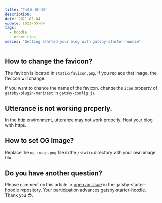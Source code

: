 ```yaml
---
title: "한글도 되나요"
description:
date: 2021-05-04
update: 2021-05-04
tags:
  - hoodie
  - other-tips
series: "Getting started your blog with gatsby-starter-hoodie"
---
```


## How to change the favicon?

The favicon is located in `static/favicon.png`. If you replace that image, the favicon will change.

If you want to change the name of the favicon, change the `icon` property of `gatsby-plugin-manifest` in `gatsby-config.js`.

## Utterance is not working properly.

In the http environment, utterance may not work properly. Host your blog with https.

## How to set OG Image?

Replace the `og-image.png` file in the `/static` directory with your own image file.

## Do you have another question?

Please comment on this article or [open an issue](https://github.com/devHudi/gatsby-starter-hoodie/issues) in the gatsby-starter-hoodie repository. Your participation advances gatsby-starter-hoodie. Thank you 😎.
